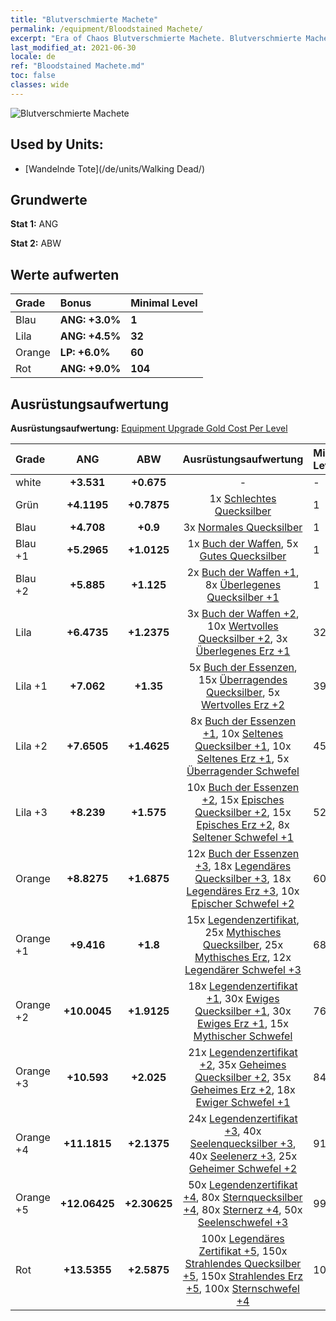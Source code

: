 ```yaml
---
title: "Blutverschmierte Machete"
permalink: /equipment/Bloodstained Machete/
excerpt: "Era of Chaos Blutverschmierte Machete. Blutverschmierte Machete"
last_modified_at: 2021-06-30
locale: de
ref: "Bloodstained Machete.md"
toc: false
classes: wide
---
```


  ![Blutverschmierte Machete](/images/e/e_3021.png)

## Used by Units:

* [Wandelnde Tote](/de/units/Walking Dead/) 


## Grundwerte
 **Stat 1:** ANG

 **Stat 2:** ABW

## Werte aufwerten

  |     Grade    |   Bonus | Minimal Level | 
  |:-------------|:--------|:--------------| 
  | Blau | **ANG: +3.0%** | **1** | 
  | Lila | **ANG: +4.5%** | **32** | 
  | Orange | **LP: +6.0%** | **60** | 
  | Rot | **ANG: +9.0%** | **104** | 


## Ausrüstungsaufwertung
 **Ausrüstungsaufwertung:** [Equipment Upgrade Gold Cost Per Level](/equipment/EquipmentUpgradeCostPerLevel/) 

  |          Grade      | ANG | ABW | Ausrüstungsaufwertung | Minimal Level |
  |:--------------------|:---------:|:---------:|:----------------:|:--------------|
  | white | **+3.531** | **+0.675** | - | - |
  | Grün | **+4.1195** | **+0.7875** | 1x [Schlechtes Quecksilber](/ItemsDE/mat_2/) | 1 |
  | Blau | **+4.708** | **+0.9** | 3x [Normales Quecksilber](/ItemsDE/mat_8/) | 1 |
  | Blau +1 | **+5.2965** | **+1.0125** | 1x [Buch der Waffen](/ItemsDE/mat_18/), 5x [Gutes Quecksilber](/ItemsDE/mat_14/) | 1 |
  | Blau +2 | **+5.885** | **+1.125** | 2x [Buch der Waffen +1](/ItemsDE/mat_25/), 8x [Überlegenes Quecksilber +1](/ItemsDE/mat_21/) | 1 |
  | Lila | **+6.4735** | **+1.2375** | 3x [Buch der Waffen +2](/ItemsDE/mat_32/), 10x [Wertvolles Quecksilber +2](/ItemsDE/mat_28/), 3x [Überlegenes Erz +1](/ItemsDE/mat_19/) | 32 |
  | Lila +1 | **+7.062** | **+1.35** | 5x [Buch der Essenzen](/ItemsDE/mat_39/), 15x [Überragendes Quecksilber](/ItemsDE/mat_35/), 5x [Wertvolles Erz +2](/ItemsDE/mat_26/) | 39 |
  | Lila +2 | **+7.6505** | **+1.4625** | 8x [Buch der Essenzen +1](/ItemsDE/mat_46/), 10x [Seltenes Quecksilber +1](/ItemsDE/mat_42/), 10x [Seltenes Erz +1](/ItemsDE/mat_40/), 5x [Überragender Schwefel](/ItemsDE/mat_36/) | 45 |
  | Lila +3 | **+8.239** | **+1.575** | 10x [Buch der Essenzen +2](/ItemsDE/mat_53/), 15x [Episches Quecksilber +2](/ItemsDE/mat_49/), 15x [Episches Erz +2](/ItemsDE/mat_47/), 8x [Seltener Schwefel +1](/ItemsDE/mat_43/) | 52 |
  | Orange | **+8.8275** | **+1.6875** | 12x [Buch der Essenzen +3](/ItemsDE/mat_60/), 18x [Legendäres Quecksilber +3](/ItemsDE/mat_56/), 18x [Legendäres Erz +3](/ItemsDE/mat_54/), 10x [Epischer Schwefel +2](/ItemsDE/mat_50/) | 60 |
  | Orange +1 | **+9.416** | **+1.8** | 15x [Legendenzertifikat](/ItemsDE/mat_67/), 25x [Mythisches Quecksilber](/ItemsDE/mat_63/), 25x [Mythisches Erz](/ItemsDE/mat_61/), 12x [Legendärer Schwefel +3](/ItemsDE/mat_57/) | 68 |
  | Orange +2 | **+10.0045** | **+1.9125** | 18x [Legendenzertifikat +1](/ItemsDE/mat_74/), 30x [Ewiges Quecksilber +1](/ItemsDE/mat_70/), 30x [Ewiges Erz +1](/ItemsDE/mat_68/), 15x [Mythischer Schwefel](/ItemsDE/mat_64/) | 76 |
  | Orange +3 | **+10.593** | **+2.025** | 21x [Legendenzertifikat +2](/ItemsDE/mat_81/), 35x [Geheimes Quecksilber +2](/ItemsDE/mat_77/), 35x [Geheimes Erz +2](/ItemsDE/mat_75/), 18x [Ewiger Schwefel +1](/ItemsDE/mat_71/) | 84 |
  | Orange +4 | **+11.1815** | **+2.1375** | 24x [Legendenzertifikat +3](/ItemsDE/mat_88/), 40x [Seelenquecksilber +3](/ItemsDE/mat_84/), 40x [Seelenerz +3](/ItemsDE/mat_82/), 25x [Geheimer Schwefel +2](/ItemsDE/mat_78/) | 91 |
  | Orange +5 | **+12.06425** | **+2.30625** | 50x [Legendenzertifikat +4](/ItemsDE/mat_95/), 80x [Sternquecksilber +4](/ItemsDE/mat_91/), 80x [Sternerz +4](/ItemsDE/mat_89/), 50x [Seelenschwefel +3](/ItemsDE/mat_85/) | 99 |
  | Rot | **+13.5355** | **+2.5875** | 100x [Legendäres Zertifikat +5](/ItemsDE/mat_102/), 150x [Strahlendes Quecksilber +5](/ItemsDE/mat_98/), 150x [Strahlendes Erz +5](/ItemsDE/mat_96/), 100x [Sternschwefel +4](/ItemsDE/mat_92/) | 104 |

